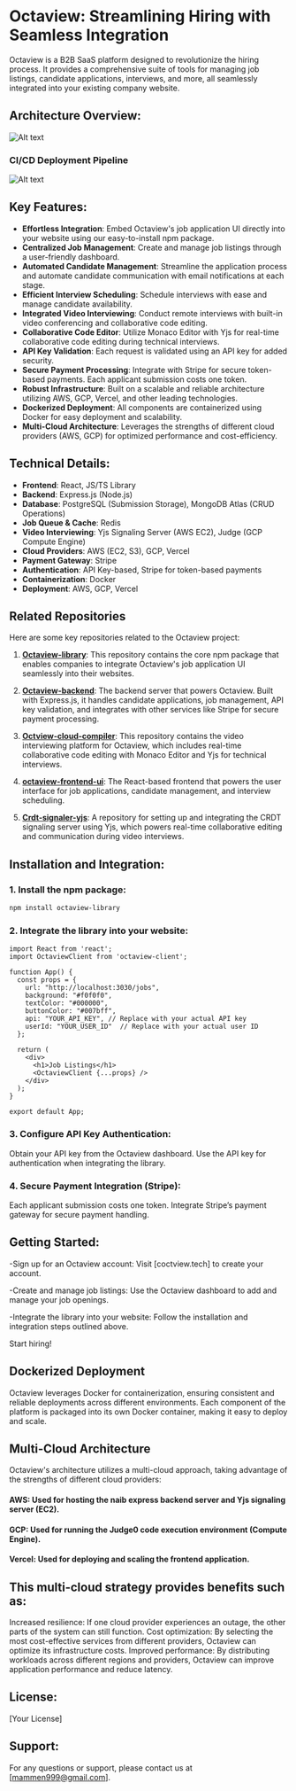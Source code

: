 # Octaview: Streamlining Hiring with Seamless Integration

Octaview is a B2B SaaS platform designed to revolutionize the hiring process. It provides a comprehensive suite of tools for managing job listings, candidate applications, interviews, and more, all seamlessly integrated into your existing company website.

## Architecture Overview:

![Alt text](https://octaview-data.s3.ap-south-1.amazonaws.com/images/diagram-export-3-6-2025-9_53_04-PM.png)

### CI/CD Deployment Pipeline
![Alt text](https://octaview-data.s3.ap-south-1.amazonaws.com/images/diagram-export-3-11-2025-5_55_01-PM.png)


## Key Features:

- **Effortless Integration**: Embed Octaview's job application UI directly into your website using our easy-to-install npm package.
- **Centralized Job Management**: Create and manage job listings through a user-friendly dashboard.
- **Automated Candidate Management**: Streamline the application process and automate candidate communication with email notifications at each stage.
- **Efficient Interview Scheduling**: Schedule interviews with ease and manage candidate availability.
- **Integrated Video Interviewing**: Conduct remote interviews with built-in video conferencing and collaborative code editing.
- **Collaborative Code Editor**: Utilize Monaco Editor with Yjs for real-time collaborative code editing during technical interviews.
- **API Key Validation**: Each request is validated using an API key for added security.
- **Secure Payment Processing**: Integrate with Stripe for secure token-based payments. Each applicant submission costs one token.
- **Robust Infrastructure**: Built on a scalable and reliable architecture utilizing AWS, GCP, Vercel, and other leading technologies.
- **Dockerized Deployment**: All components are containerized using Docker for easy deployment and scalability.
- **Multi-Cloud Architecture**: Leverages the strengths of different cloud providers (AWS, GCP) for optimized performance and cost-efficiency.

## Technical Details:

- **Frontend**: React, JS/TS Library
- **Backend**: Express.js (Node.js)
- **Database**: PostgreSQL (Submission Storage), MongoDB Atlas (CRUD Operations)
- **Job Queue & Cache**: Redis
- **Video Interviewing**: Yjs Signaling Server (AWS EC2), Judge (GCP Compute Engine)
- **Cloud Providers**: AWS (EC2, S3), GCP, Vercel
- **Payment Gateway**: Stripe
- **Authentication**: API Key-based, Stripe for token-based payments
- **Containerization**: Docker
- **Deployment**: AWS, GCP, Vercel

## Related Repositories

Here are some key repositories related to the Octaview project:

1. **[Octaview-library](https://github.com/mammenmathewz/octaview-client-pkg)**: This repository contains the core npm package that enables companies to integrate Octaview's job application UI seamlessly into their websites.

2. **[Octaview-backend](https://github.com/mammenmathewz/OCTAVIEW)**: The backend server that powers Octaview. Built with Express.js, it handles candidate applications, job management, API key validation, and integrates with other services like Stripe for secure payment processing.

3. **[Octview-cloud-compiler](https://github.com/mammenmathewz/octview-cloud-compiler)**: This repository contains the video interviewing platform for Octaview, which includes real-time collaborative code editing with Monaco Editor and Yjs for technical interviews.

4. **[octaview-frontend-ui](https://github.com/mammenmathewz/OCTAVIEW-CLIENT)**: The React-based frontend that powers the user interface for job applications, candidate management, and interview scheduling.

5. **[Crdt-signaler-yjs](https://github.com/mammenmathewz/crdt-signaler-yjs)**: A repository for setting up and integrating the CRDT signaling server using Yjs, which powers real-time collaborative editing and communication during video interviews.

## Installation and Integration:

### 1. Install the npm package:

```bash
npm install octaview-library
```
### 2. Integrate the library into your website:
```
import React from 'react';
import OctaviewClient from 'octaview-client';

function App() {
  const props = {
    url: "http://localhost:3030/jobs",
    background: "#f0f0f0",
    textColor: "#000000",
    buttonColor: "#007bff",
    api: "YOUR_API_KEY", // Replace with your actual API key
    userId: "YOUR_USER_ID"  // Replace with your actual user ID
  };

  return (
    <div>
      <h1>Job Listings</h1>
      <OctaviewClient {...props} />
    </div>
  );
}

export default App;

```
### 3. Configure API Key Authentication:
Obtain your API key from the Octaview dashboard.
Use the API key for authentication when integrating the library.

### 4. Secure Payment Integration (Stripe):
Each applicant submission costs one token. Integrate Stripe’s payment gateway for secure payment handling.

## Getting Started:
-Sign up for an Octaview account:
 Visit [coctview.tech] to create your account.

-Create and manage job listings:
 Use the Octaview dashboard to add and manage your job openings.

-Integrate the library into your website:
 Follow the installation and integration steps outlined above.

 Start hiring!

## Dockerized Deployment
Octaview leverages Docker for containerization, ensuring consistent and reliable deployments across different environments. Each component of the platform is packaged into its own Docker container, making it easy to deploy and scale.

## Multi-Cloud Architecture
Octaview's architecture utilizes a multi-cloud approach, taking advantage of the strengths of different cloud providers:

#### AWS: Used for hosting the naib express backend server and Yjs signaling server (EC2).
#### GCP: Used for running the Judge0 code execution environment (Compute Engine).
#### Vercel: Used for deploying and scaling the frontend application.

## This multi-cloud strategy provides benefits such as:

Increased resilience: If one cloud provider experiences an outage, the other parts of the system can still function.
Cost optimization: By selecting the most cost-effective services from different providers, Octaview can optimize its infrastructure costs.
Improved performance: By distributing workloads across different regions and providers, Octaview can improve application performance and reduce latency.

## License:
  [Your License]

## Support:
For any questions or support, please contact us at [mammen999@gmail.com].
